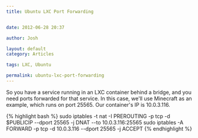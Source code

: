 ```yaml
---
title: Ubuntu LXC Port Forwarding


date: 2012-06-28 20:37

author: Josh

layout: default
category: Articles

tags: LXC, Ubuntu

permalink: ubuntu-lxc-port-forwarding
---
```


So you have a service running in an LXC container behind a bridge, and
you need ports forwarded for that service. In this case, we'll use
Minecraft as an example, which runs on port 25565. Our container's IP is
10.0.3.116.

{% highlight bash %}
sudo iptables -t nat -I PREROUTING -p tcp -d $PUBLICIP --dport 25565 -j DNAT --to 10.0.3.116:25565
sudo iptables -A FORWARD -p tcp -d 10.0.3.116 --dport 25565 -j ACCEPT
{% endhighlight %}
